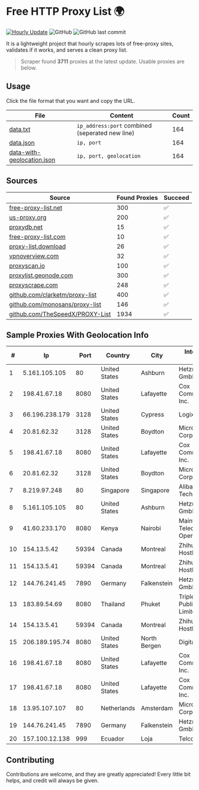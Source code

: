
# Free HTTP Proxy List 🌍

[![Hourly Update](https://github.com/mertguvencli/http-proxy-list/actions/workflows/main.yml/badge.svg?branch=main)](https://github.com/mertguvencli/http-proxy-list/actions/workflows/main.yml)
![GitHub](https://img.shields.io/github/license/mertguvencli/http-proxy-list)
![GitHub last commit](https://img.shields.io/github/last-commit/mertguvencli/http-proxy-list)

It is a lightweight project that hourly scrapes lots of free-proxy sites, validates if it works, and serves a clean proxy list.


> Scraper found **3711** proxies at the latest update. Usable proxies are below.

## Usage

Click the file format that you want and copy the URL.


|File|Content|Count|
|----|-------|-----|
|[data.txt](https://raw.githubusercontent.com/mertguvencli/http-proxy-list/main/proxy-list/data.txt)|`ip_address:port` combined (seperated new line)|164|
|[data.json](https://raw.githubusercontent.com/mertguvencli/http-proxy-list/main/proxy-list/data.json)|`ip, port`|164|
|[data-with-geolocation.json](https://raw.githubusercontent.com/mertguvencli/http-proxy-list/main/proxy-list/data-with-geolocation.json)|`ip, port, geolocation`|164|

## Sources

|Source|Found Proxies|Succeed|
|------|-------------|-------|
|[free-proxy-list.net](https://free-proxy-list.net)|300|✅|
|[us-proxy.org](https://www.us-proxy.org)|200|✅|
|[proxydb.net](http://proxydb.net)|15|✅|
|[free-proxy-list.com](https://free-proxy-list.com/?page=&port=&type%5B%5D=http&type%5B%5D=https&up_time=0&search=Search)|10|✅|
|[proxy-list.download](https://www.proxy-list.download/HTTP)|26|✅|
|[vpnoverview.com](https://vpnoverview.com/privacy/anonymous-browsing/free-proxy-servers)|32|✅|
|[proxyscan.io](https://www.proxyscan.io)|100|✅|
|[proxylist.geonode.com](https://proxylist.geonode.com/api/proxy-list?limit=300&page=1&sort_by=lastChecked&sort_type=desc&protocols=http,https)|300|✅|
|[proxyscrape.com](https://api.proxyscrape.com/v2/?request=displayproxies&protocol=http&timeout=10000&country=all&ssl=all&anonymity=all)|248|✅|
|[github.com/clarketm/proxy-list](https://raw.githubusercontent.com/clarketm/proxy-list/master/proxy-list-raw.txt)|400|✅|
|[github.com/monosans/proxy-list](https://raw.githubusercontent.com/monosans/proxy-list/main/proxies/http.txt)|146|✅|
|[github.com/TheSpeedX/PROXY-List](https://raw.githubusercontent.com/TheSpeedX/PROXY-List/master/http.txt)|1934|✅|


## Sample Proxies With Geolocation Info

|#|Ip|Port|Country|City|Internet Service Provider|
|-|--|----|-------|----|-------------------------|
|1|5.161.105.105|80|United States|Ashburn|Hetzner Online GmbH|
|2|198.41.67.18|8080|United States|Lafayette|Cox Communications Inc.|
|3|66.196.238.179|3128|United States|Cypress|Logix|
|4|20.81.62.32|3128|United States|Boydton|Microsoft Corporation|
|5|198.41.67.18|8080|United States|Lafayette|Cox Communications Inc.|
|6|20.81.62.32|3128|United States|Boydton|Microsoft Corporation|
|7|8.219.97.248|80|Singapore|Singapore|Alibaba (US) Technology Co., Ltd.|
|8|5.161.105.105|80|United States|Ashburn|Hetzner Online GmbH|
|9|41.60.233.170|8080|Kenya|Nairobi|Maintainer Liquid Telecommunications Operations Limited|
|10|154.13.5.42|59394|Canada|Montreal|Zhihua Lu trading as HostHub|
|11|154.13.5.41|59394|Canada|Montreal|Zhihua Lu trading as HostHub|
|12|144.76.241.45|7890|Germany|Falkenstein|Hetzner Online GmbH|
|13|183.89.54.69|8080|Thailand|Phuket|Triple T Broadband Public Company Limited|
|14|154.13.5.41|59394|Canada|Montreal|Zhihua Lu trading as HostHub|
|15|206.189.195.74|8080|United States|North Bergen|DigitalOcean, LLC|
|16|198.41.67.18|8080|United States|Lafayette|Cox Communications Inc.|
|17|198.41.67.18|8080|United States|Lafayette|Cox Communications Inc.|
|18|13.95.107.107|80|Netherlands|Amsterdam|Microsoft Corporation|
|19|144.76.241.45|7890|Germany|Falkenstein|Hetzner Online GmbH|
|20|157.100.12.138|999|Ecuador|Loja|Telconet S.A|



## Contributing

Contributions are welcome, and they are greatly appreciated! Every
little bit helps, and credit will always be given.

